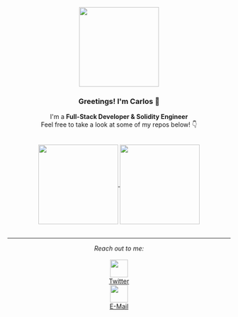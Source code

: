 <p align="center" width="300">
  <img align="center" height="180px" src="https://user-images.githubusercontent.com/54458726/163830812-cea06a55-37e8-431d-a66c-5a6e1a1f9ec4.gif" />
  <h3 align="center">Greetings! I'm Carlos 👀</h3>
</p>

<p align="center">I'm a <strong>Full-Stack Developer & Solidity Engineer</strong><br />Feel free to take a look at some of my repos below! 👇</p>
<p align="right">

  <!-- Should find an svg with a non-neutral color
  <a href="https://twitter.com/CMierez_" target="blank">
    <img align="center" src="https://cdn.jsdelivr.net/npm/@internetarchive/icon-twitter@1.1.3/twitter.svg" alt="c-mierez" height="32px" width="32px" />
  </a>
  -->
</p>

<br/>


<!-- Another good theme: swift, prussian, gotham, github_dark -->
<div align="center">
<a href="https://github.com/C-Mierez">
<img align="center" height="180px" src="https://github-readme-stats.vercel.app/api?username=c-mierez&count_private=true&show_icons=true&theme=github_dark&custom_title=GitHub Stats"/>
</a>

<a href="https://github.com/C-Mierez">
<img align="center" height="180px" src="https://github-readme-stats.vercel.app/api/top-langs/?username=c-mierez&layout=compact&langs_count=7&count_private=true&theme=github_dark"/>
</a>
</div>

<br/>

---
<p align="center"><i>Reach out to me:</i>
  <br/>
  <br/>
  <a href="https://twitter.com/CMierez_" align="center">
    <img align="center" width="40" src="https://user-images.githubusercontent.com/54458726/163840500-f5031e4e-f53f-4b45-b8f1-73e665d32cc4.gif" />
    <br/>
    Twitter
  </a>
  <br/>
  <a href="carlos.mierez20@gmail.com" align="center">
    <img align="center" width="40" src="https://user-images.githubusercontent.com/54458726/163840432-d98ca13c-edd7-4c9e-b5d0-6f2c30729c31.gif" />
    <br/>
    E-Mail
  </a>
</p>
